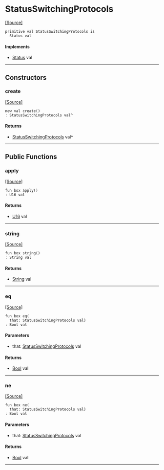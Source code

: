 # StatusSwitchingProtocols
<span class="source-link">[[Source]](src/http/status.md#L8)</span>
```pony
primitive val StatusSwitchingProtocols is
  Status val
```

#### Implements

* [Status](http-Status.md) val

---

## Constructors

### create
<span class="source-link">[[Source]](src/http/status.md#L8)</span>


```pony
new val create()
: StatusSwitchingProtocols val^
```

#### Returns

* [StatusSwitchingProtocols](http-StatusSwitchingProtocols.md) val^

---

## Public Functions

### apply
<span class="source-link">[[Source]](src/http/status.md#L9)</span>


```pony
fun box apply()
: U16 val
```

#### Returns

* [U16](builtin-U16.md) val

---

### string
<span class="source-link">[[Source]](src/http/status.md#L10)</span>


```pony
fun box string()
: String val
```

#### Returns

* [String](builtin-String.md) val

---

### eq
<span class="source-link">[[Source]](src/http/status.md#L9)</span>


```pony
fun box eq(
  that: StatusSwitchingProtocols val)
: Bool val
```
#### Parameters

*   that: [StatusSwitchingProtocols](http-StatusSwitchingProtocols.md) val

#### Returns

* [Bool](builtin-Bool.md) val

---

### ne
<span class="source-link">[[Source]](src/http/status.md#L9)</span>


```pony
fun box ne(
  that: StatusSwitchingProtocols val)
: Bool val
```
#### Parameters

*   that: [StatusSwitchingProtocols](http-StatusSwitchingProtocols.md) val

#### Returns

* [Bool](builtin-Bool.md) val

---

